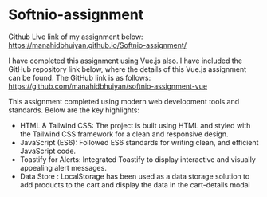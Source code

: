 # Softnio-assignment

Github Live link of my assignment below: 
https://manahidbhuiyan.github.io/Softnio-assignment/

I have completed this assignment using Vue.js also. I have included the GitHub repository link below, where the details of this Vue.js assignment can be found. The GitHub link is as follows: 
https://github.com/manahidbhuiyan/softnio-assignment-vue

This assignment completed using modern web development tools and standards. Below are the key highlights:
- HTML & Tailwind CSS: The project is built using HTML and styled with the Tailwind CSS framework for a clean and responsive design.
- JavaScript (ES6): Followed ES6 standards for writing clean, and efficient JavaScript code.
- Toastify for Alerts: Integrated Toastify to display interactive and visually appealing alert messages.
- Data Store : LocalStorage has been used as a data storage solution to add products to the cart and display the data in the cart-details modal

